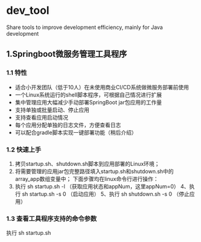 # dev_tool
Share tools to improve development efficiency, mainly for Java development

## 1.Springboot微服务管理工具程序
### 1.1 特性
+ 适合小开发团队（低于10人）在未使用商业CI/CD系统做微服务部署前使用
+ 一个Linux系统运行的shell脚本程序，可根据自己情况进行扩展
+ 集中管理应用大幅减少手动部署SpringBoot jar包应用的工作量
+ 支持单独或批量启动、停止应用
+ 支持查看应用启动情况
+ 每个应用分配单独的日志文件，方便查看日志
+ 可以配合gradle脚本实现一键部署功能（稍后介绍）

### 1.2 快速上手
1. 拷贝startup.sh、shutdown.sh脚本到应用部署的Linux环境；
2. 将需要管理的应用jar包完整路径填入startup.sh和shutdown.sh中的array_app数组变量中；
下面步骤均在linux命令行进行操作：
3. 执行 sh startup.sh -l （获取应用状态和appNum，这里appNum=0）
4、执行 sh startup.sh -s 0 （启动应用）
5、执行 sh shutdown.sh -s 0  （停止应用）

### 1.3 查看工具程序支持的命令参数
执行 sh startup.sh
